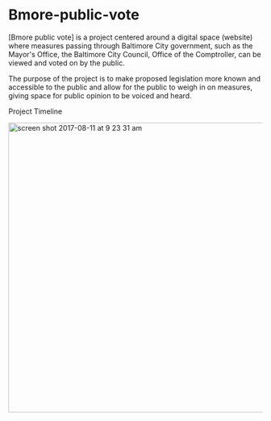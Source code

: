 # Bmore-public-vote
[Bmore public vote] is a project centered around a digital space (website) where measures passing through Baltimore City government, such as the Mayor's Office, the Baltimore City Council, Office of the Comptroller, can be viewed and voted on by the public.

The purpose of the project is to make proposed legislation more known and accessible to the public and allow for the public to weigh in on measures, giving space for public opinion to be voiced and heard.


Project Timeline

<img width="575" alt="screen shot 2017-08-11 at 9 23 31 am" src="https://user-images.githubusercontent.com/13442896/29214957-21d5719a-7e77-11e7-9994-88d2cd320c44.png">
